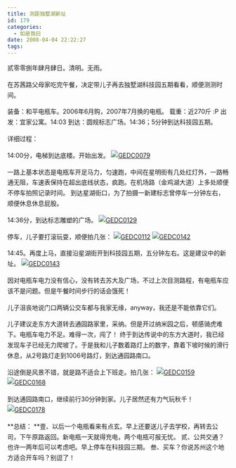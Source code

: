 ```yaml
---
title: 测距独墅湖新址
id: 179
categories:
  - 如是我曰
date: 2008-04-04 22:22:27
tags:
---
```


<div id="LastMDatecns!2FFE745BB29BDC48!706" style="line-height:170%;">贰零零捌年肆月肆日。清明。无雨。</div>
<div id="msgcns!2FFE745BB29BDC48!706" class="bvMsg" style="line-height:170%;width:100%;overflow-x:hidden;overflow-y:hidden;text-overflow:ellipsis;">

在苏茜路父母家吃完午餐，决定带儿子再去独墅湖科技园五期看看，顺便测测时间。

装备：和平电瓶车。2006年6月购，2007年7月换的电瓶。
载重：近270斤 :P
出发：宜家公寓。14:03
到达：圆规标志广场。14:36；5分钟到达科技园五期。

详细过程：

14:00分，电梯到达底楼。开始出发。
[![GEDC0079](http://by1.storage.msn.com/y1pAxxK2bfri5KdpDR5xlZtou3CeeRMCt5RcHECe6d5lLSEyQlLQSIYuCuv5N3z_XbzJFG5TpZyOrnQpt6YQVTd8jkzIlkl8wBA?PARTNER=WRITER)](http://qykica.bay.livefilestore.com/y1pA2tyYFHafiv0oNwtKtCNiVvTBQIqxLJaUMsh4elum23Zzqc3hvjOBncHOxOvPmYsl2ly2n-VINxtyhFAEF0q-UQk-kirgRnU?PARTNER=WRITER)

一路上基本状态是电瓶车开足马力，匀速跑，中间在星明街有几处红灯外，一路畅通无阻，车速表保持在超出底线状态，疯跑。在机场路（金鸡湖大道）上多处顺便不停车拍照记录时间。
到达星湖街口，为了拍摄一新建标志曾停车一分钟左右，顺便休息休息屁股。

14:36分，到达标志雕塑的广场。
[![GEDC0129](http://qykica.bay.livefilestore.com/y1pA2tyYFHafiuPU9r4j2nI3DVm6FR8gZ8zD-YbbLyNYB_tHa8hqmMamKDNSp0lCz8GSUxRl5IGGKpLPt6sQhLIZcZHjmM6kY5K?PARTNER=WRITER)](http://qykica.bay.livefilestore.com/y1pA2tyYFHafisk2SIR9nKTOrgzLuSwXHb67EjOTYcJgC34-Bc0ktN6PY2OGkDRltqTJ7PD8D-dgaa5_Vla2IapZ8a3J47LgjZR?PARTNER=WRITER)

停车，儿子要打滚玩耍，顺便拍几张：
[![GEDC0112](http://by1.storage.msn.com/y1pAxxK2bfri5KHjCHyhHIOEShmYKJ-4TZkbeoKZcD3nM6kQ-UqlM2FB5Y_6GhYnGcb7c0imwDMrZ5SetIT4ybgl46ATJOMzpAC?PARTNER=WRITER)](http://qykica.bay.livefilestore.com/y1pA2tyYFHafivBqd5cQ2gCm0ImmfPQaAWZspWeexe831r2tlWpboQQeSIGPIM7jZO-HDQ9xTgtCtF78SXuNowpDgni0FM5bG3C?PARTNER=WRITER)
[![GEDC0142](http://qykica.bay.livefilestore.com/y1pA2tyYFHafis7TgtjDP39OIdSTV6FozYJpx5bokIa-i6z5zLQpjyj_6p2FxoJzzxpUdPzCQDSZEwLb8ySNPlRT3mhnEmBjDB8?PARTNER=WRITER)](http://by1.storage.msn.com/y1pAxxK2bfri5Jg0JJ2TL-EcC2EwZ0XtVfgAT-9rMlxENnngew0FrE0vgKZPUi6HiTR_Pq88w7lYv3ejVs0BXdER3XvPFAf4rl8?PARTNER=WRITER)

14:45。再度上马，直接沿星湖街开到科技园五期，五分钟左右。这是建议中的新址。
[![GEDC0143](http://by1.storage.msn.com/y1pAxxK2bfri5JLxBX4Wf0adp4sdCZLJRUnMhKio5XQFVoaO72d0VPixIngsF0BoRumYNMp-JzXcfSYxCMdpWYPA_Ncf2d7ufkW?PARTNER=WRITER)](http://qykica.bay.livefilestore.com/y1pA2tyYFHafitift_B1howG9pT3GF8Q5kNLkYB8G5uGixzSthtDIa01iDQ-xyRe5wIrXJ_kG8BxMAgTsB-nYvbTMLyvY--Rs2w?PARTNER=WRITER)

因对电瓶车电力没有信心，没有转去苏大及广场，不过上次目测路程，有电瓶车应该不是问题。但是午餐时间步行的话会饿死！

儿子沮丧地说门口两辆公交车都与我家无缘，anyway，我还是不能依靠它们。

儿子建议走东方大道转去通园路家里，采纳。但是开过纳米园之后，顿感骑虎难下。电瓶车电力不足。难得一次，闯了！
终于到达传说中的东方大道时，我已经发现车子已经无力爬坡了。于是我和儿子数着路灯上的数字，靠着下坡时候的滑行休息，从2号路灯走到1006号路灯，到达通园路南口。

沿途倒是风景不错，就是路不适合上下班走。拍几张：
[![GEDC0159](http://by1.storage.msn.com/y1pAxxK2bfri5JVqouWJKNST5H-TbzdTMiIX5ebKjm0WdyJD69LhP_21btEpfVfBxApP_s2Fsf7Et4S6cb8OmqYHSVuOO_YHGj1?PARTNER=WRITER)](http://qykica.bay.livefilestore.com/y1pA2tyYFHafisO1JFHx77zAs7oK7xTpDrevQzo4dcpd8Ed0zUaPP_d3AVgxeFn1FfUMec0rAfJYN59X1y2EI-lfP0NmMeqa6iV?PARTNER=WRITER)
[![GEDC0168](http://by1.storage.msn.com/y1pAxxK2bfri5KlX1pOfm8CQUoTTODJwc07SMZcDMc1nxNqD9829q99dcVJLEoBPCszlr3fK1fNUeyKoR4TXAZepY3s7ofsS30M?PARTNER=WRITER)](http://qykica.bay.livefilestore.com/y1pA2tyYFHafiu0nOmFOBxJYiTjLfCiPaOP2RXOH68z1xg1rsprJC0JXZOxZhhLyvN32qAESscdbU6px-AOTg9ZWqD-PLU2R2wd?PARTNER=WRITER)

到达通园路南口，继续前行30分钟到家。儿子居然还有力气玩秋千！
[![GEDC0178](http://by1.storage.msn.com/y1pAxxK2bfri5KkdLdfe1T_2vpm9vkPPBgze_lJJ3EtdCrD98_tbolFc1TD3F1ibftfugiehGVLi_Ip82eaq5O1ytZurmEBQZ6k?PARTNER=WRITER)](http://qykica.bay.livefilestore.com/y1pA2tyYFHafitPShF4ZLGp6-vIxAheoP7XVzTImMd2SD72X2lU6zIu3-Pgubqjt5efOb0g7ZBjEWMgN013Fzqvckg3PXa7sxte?PARTNER=WRITER)

**总结：
**壹、以后一个电瓶看来有点玄。早上还要送儿子去学校，再转去公司，下午原路返回。新电瓶一天就得充电，两个电瓶可报无忧。
贰、公共交通？也许一两年后可以考虑吧。早上停车在科技园三期。
叁、买车？你说苏州这个地方适合开车吗？别逗了！

</div>
